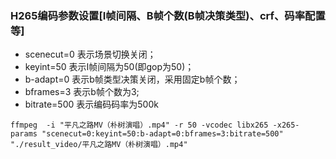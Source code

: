 
### H265编码参数设置[I帧间隔、B帧个数(B帧决策类型)、crf、码率配置等]

* scenecut=0  表示场景切换关闭；
* keyint=50   表示I帧间隔为50(即gop为50)；
* b-adapt=0   表示b帧类型决策关闭，采用固定b帧个数；
* bframes=3   表示b帧个数为3;
* bitrate=500  表示编码码率为500k
```shell
ffmpeg  -i "平凡之路MV（朴树演唱）.mp4" -r 50 -vcodec libx265 -x265-params "scenecut=0:keyint=50:b-adapt=0:bframes=3:bitrate=500" "./result_video/平凡之路MV（朴树演唱）.mp4"
```

